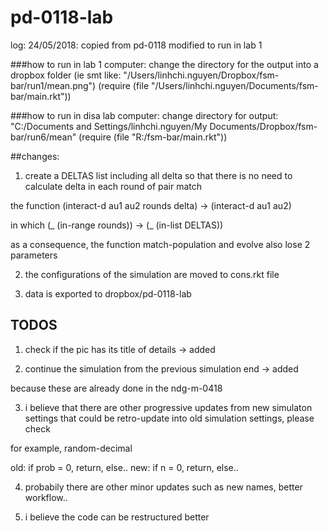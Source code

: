 # pd-0118-lab

log: 
24/05/2018: 
copied from pd-0118
modified to run in lab 1

###how to run in lab 1 computer:
change the directory for the output into a dropbox folder (ie smt like: "/Users/linhchi.nguyen/Dropbox/fsm-bar/run1/mean.png")
(require (file "/Users/linhchi.nguyen/Documents/fsm-bar/main.rkt"))

###how to run in disa lab computer:
change directory for output: "C:/Documents and Settings/linhchi.nguyen/My Documents/Dropbox/fsm-bar/run6/mean"
(require (file "R:/fsm-bar/main.rkt"))

##changes:
1. create a DELTAS list including all delta so that there is no need to calculate delta in each round of pair match

the function (interact-d au1 au2 rounds delta) -> (interact-d au1 au2)

in which (_ (in-range rounds)) -> (_ (in-list DELTAS))

as a consequence, the function match-population and evolve also lose 2 parameters

2. the configurations of the simulation are moved to cons.rkt file

3. data is exported to dropbox/pd-0118-lab

## TODOS
1. check if the pic has its title of details -> added

2. continue the simulation from the previous simulation end -> added

because these are already done in the ndg-m-0418

3. i believe that there are other progressive updates from new simulaton settings that could be retro-update into old simulation settings, please check

for example, random-decimal

old: if prob = 0, return, else..
new: if n = 0, return, else..

4. probabily there are other minor updates such as new names, better workflow..

5. i believe the code can be restructured better

